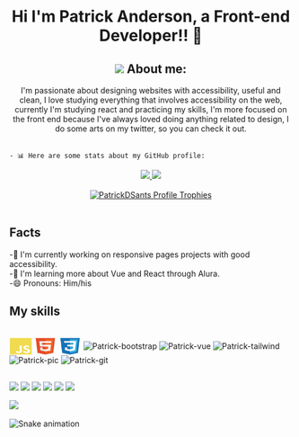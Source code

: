 <h1 align="center">Hi I'm Patrick Anderson, a Front-end Developer!! 👋</h1>
<div align="center">
   <h2 align="center"><img src="https://media.giphy.com/media/4BJCvMoLPePq8/giphy.gif" height="120px"> About me:</h2>
  
 I'm passionate about designing websites with accessibility, useful and clean, I love studying everything that involves accessibility on the web, currently I'm studying react and practicing my skills, I'm more focused on the front end because I've always loved doing anything related to design, I do some arts on my twitter, so you can check it out.
 <br><br>
</div>

    - 📊 Here are some stats about my GitHub profile:


<div align="center">
  <a href="https://github.com/PatrickDSants">
  <img height="150em" src="https://github-readme-stats.vercel.app/api?username=Patrickdsants&show_icons=true&theme=dracula&include_all_commits=true&count_private=true"/>
  <img height="150em" src="https://github-readme-stats.vercel.app/api/top-langs/?username=Patrickdsants&layout=compact&langs_count=7&theme=dracula"/>
</div>
  <br>
     
<!-- GitHub Profile Trophies https://github.com/ryo-ma/github-profile-trophy -->
<div align="center">
  <a href="https://github.com/ryo-ma/github-profile-trophy">
    <img src="https://github-profile-trophy.vercel.app/?username=PatrickDSants&theme=onestar&no-frame=true&row=2&column=3" alt="PatrickDSants Profile Trophies" />
  </a>
</div>
</br>
  
  ## Facts
-🔭 I'm currently working on responsive pages projects with good accessibility.<br>
-🌱 I'm learning more about Vue and React through Alura.<br>
-😄 Pronouns: Him/his
  
  ## My skills
<div>
 <div style="display: inline_block"><br>
  <img align="center" alt="Patrick-Js" height="30" width="40" src="https://raw.githubusercontent.com/devicons/devicon/master/icons/javascript/javascript-plain.svg">
  <img align="center" alt="Patrick-HTML" height="30" width="40" src="https://raw.githubusercontent.com/devicons/devicon/master/icons/html5/html5-original.svg">
  <img align="center" alt="Patrick-CSS" height="30" width="40" src="https://raw.githubusercontent.com/devicons/devicon/master/icons/css3/css3-original.svg">
  <img align="center" alt="Patrick-bootstrap" height="30" width="40" src="https://cdn.jsdelivr.net/gh/devicons/devicon/icons/bootstrap/bootstrap-plain.svg">
  <img align="center" alt="Patrick-vue" height="30" width="40" src="https://cdn.jsdelivr.net/gh/devicons/devicon/icons/vuejs/vuejs-original-wordmark.svg">
  <img align="center" alt="Patrick-tailwind" height="30" width="40" src="https://img.icons8.com/plasticine/100/tailwind_css.png" alt="tailwind_css"/>
  <img align="center" alt="Patrick-pic" src="https://media.discordapp.net/attachments/893669845936250883/927644059978334218/Design_sem_nome_1.gif?width=200&height=200">
  <img  align="center" alt="Patrick-git" height="30" width="40" src="https://cdn.jsdelivr.net/gh/devicons/devicon/icons/git/git-original.svg" />
</div>
</div>
  
  ##
  
  <div> 
  <a href="https://www.youtube.com/channel/UCZk8xkh8XNog0JhsKX7Ditg" target="_blank"><img src="https://img.shields.io/badge/YouTube-FF0000?style=for-the-badge&logo=youtube&logoColor=white" target="_blank"></a>
  <a href="https://www.instagram.com/patrkx/" target="_blank"><img src="https://img.shields.io/badge/-Instagram-%23E4405F?style=for-the-badge&logo=instagram&logoColor=white" target="_blank"></a>
 	<a href="https://www.twitch.tv/patrickdsants" target="_blank"><img src="https://img.shields.io/badge/Twitch-9146FF?style=for-the-badge&logo=twitch&logoColor=white" target="_blank"></a>
 <a href="https://discord.com/channels/@me" target="_blank"><img src="https://img.shields.io/badge/Discord-7289DA?style=for-the-badge&logo=discord&logoColor=white" target="_blank"></a> 
  <a href = "mailto:patrickandersonn29@gmail.com"><img src="https://img.shields.io/badge/-Gmail-%23333?style=for-the-badge&logo=gmail&logoColor=white" target="_blank"></a>
  <a href="https://www.linkedin.com/in/patrick-anderson-45384a220/" target="_blank"><img src="https://img.shields.io/badge/-LinkedIn-%230077B5?style=for-the-badge&logo=linkedin&logoColor=white" target="_blank"></a>
 </div>
 
 
   ![](https://komarev.com/ghpvc/?username=Patrickdsants&color=blueviolet&style=flat-square)
   </div>
 
![Snake animation](https://github.com/PatrickDSants/PatrickDSants/blob/output/github-contribution-grid-snake.svg)
  
  
